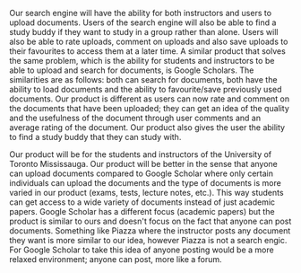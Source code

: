 Our search engine will have the ability for both instructors and users to upload documents. Users of the search engine will also be able to find a study buddy if they want to study in a group rather than alone. Users will also be able to rate uploads, comment on uploads and also save uploads to their favourites to access them at a later time. A similar product that solves the same problem, which is the ability for students and instructors to be able to upload and search for documents, is Google Scholars. The similarities are as follows: both can search for documents, both have the ability to load documents and the ability to favourite/save previously used documents. Our product is different as users can now rate and comment on the documents that have been uploaded; they can get an idea of the quality and the usefulness of the document through user comments and an average rating of the document. Our product also gives the user the ability to find a study buddy that they can study with.

Our product will be for the students and instructors of the University of Toronto Mississauga. Our product will be better in the sense that anyone can upload documents compared to Google Scholar where only certain individuals can upload the documents and the type of documents is more varied in our product (exams, tests, lecture notes, etc.). This way students can get access to a wide variety of documents instead of just academic papers. Google Scholar has a different focus (academic papers) but the product is similar to ours and doesn't focus on the fact that anyone can post documents. Something like Piazza where the instructor posts any document they want is more similar to our idea, however Piazza is not a search engic. For Google Scholar to take this idea of anyone posting would be a more relaxed environment; anyone can post, more like a forum. 